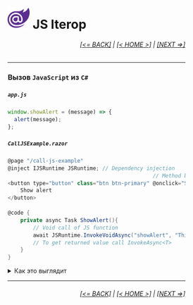 <div style="width:80%; margin-left:10%;">

# <img src="./images/blazor_logo_transparent.png " width="50" /> JS Iterop

<div style="text-align:right;">

###### [[<= BACK]](06.md) | [[< HOME >]](00.md) | [[NEXT =>]](07.2.md)

</div>

---

### Вызов **`JavaScript`** из **`C#`**

##### `app.js`

```javascript
window.showAlert = (message) => {
  alert(message);
};
```

##### `CallJSExample.razor`

```csharp
@page "/call-js-example"
@inject IJSRuntime JSRuntime; // Dependency injection
                                              // Method binding
<button type="button" class="btn btn-primary" @onclick="ShowAlert">
    Show alert
</button>

@code {
    private async Task ShowAlert(){
        // Void call of JS function
        await JSRuntime.InvokeVoidAsync("showAlert", "This is an alert!");
        // To get returned value call InvokeAsync<T>
    }
}
```

<details>
  <summary>Как это выглядит</summary>

<img src="./images/js_interop_a.png " width="800" />

</details>

---

<div style="text-align:right;">

###### [[<= BACK]](06.md) | [[< HOME >]](00.md) | [[NEXT =>]](07.2.md)

</div>

</div>
